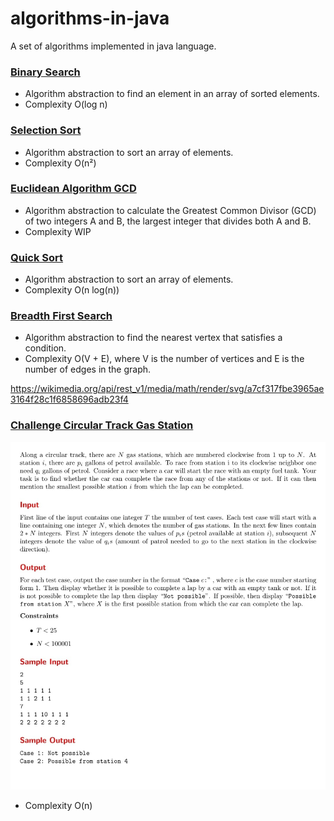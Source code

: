 # algorithms-in-java

A set of algorithms implemented in java language.

### [Binary Search](./src/main/java/br/com/torquato/algorithms/BinarySearch.java)

* Algorithm abstraction to find an element in an array of sorted elements.
* Complexity O(log n)

### [Selection Sort](./src/main/java/br/com/torquato/algorithms/SelectionSort.java)

* Algorithm abstraction to sort an array of elements.
* Complexity O(n²)

### [Euclidean Algorithm GCD](./src/main/java/br/com/torquato/algorithms/EuclideanGCD.java)

* Algorithm abstraction to calculate the Greatest Common Divisor (GCD) of two integers A and B, the largest integer that
  divides both A and B.
* Complexity WIP

### [Quick Sort](./src/main/java/br/com/torquato/algorithms/QuickSort.java)

* Algorithm abstraction to sort an array of elements.
* Complexity O(n log(n))

### [Breadth First Search](./src/main/java/br/com/torquato/algorithms/BreadthFirstSearch.java)

* Algorithm abstraction to find the nearest vertex that satisfies a condition.
* Complexity O(V + E), where V is the number of vertices and E is the number of edges in the graph.

https://wikimedia.org/api/rest_v1/media/math/render/svg/a7cf317fbe3965ae3164f28c1f6858696adb23f4
### [Challenge Circular Track Gas Station](./src/main/java/br/com/torquato/algorithms/challenges/CircularTrackGasStations.java)
![Challenge Circular Track Gas Station](./src/main/resources/CircularTrackGasStations.jpeg)
* Complexity O(n)